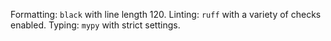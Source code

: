 Formatting: `black` with line length 120.
Linting: `ruff` with a variety of checks enabled.
Typing: `mypy` with strict settings.
